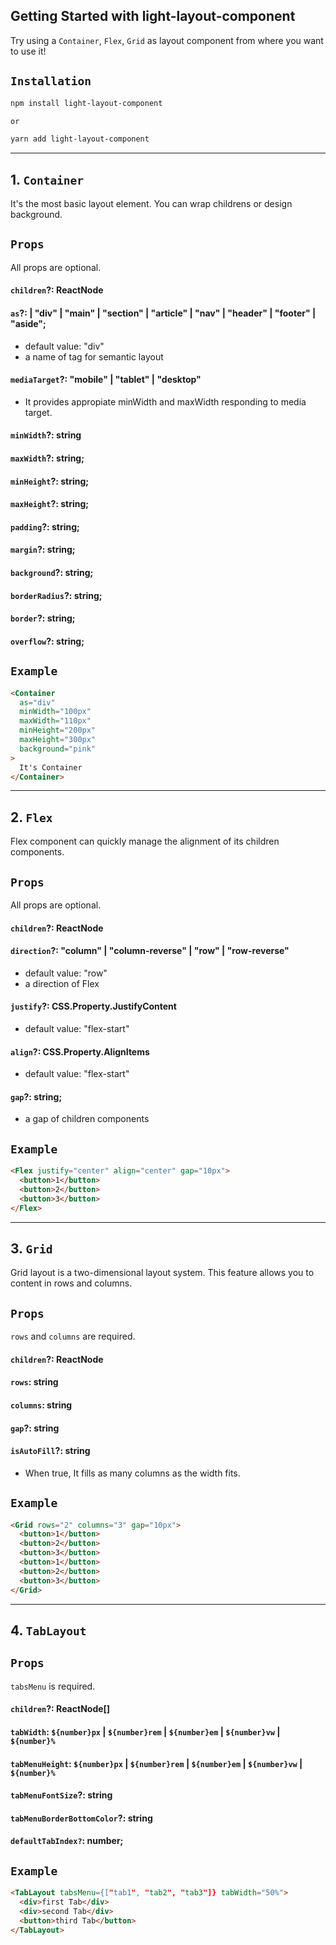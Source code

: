 ## Getting Started with light-layout-component

Try using a `Container`, `Flex`, `Grid` as layout component from where you want to use it!

## `Installation`

```bash
npm install light-layout-component

or

yarn add light-layout-component
```

---

## 1. `Container`

It's the most basic layout element. You can wrap childrens or design background.

## `Props`

All props are optional.

#### `children`?: ReactNode

#### `as`?: | "div" | "main" | "section" | "article" | "nav" | "header" | "footer" | "aside";

- default value: "div"
- a name of tag for semantic layout

#### `mediaTarget`?: "mobile" | "tablet" | "desktop"

- It provides appropiate minWidth and maxWidth responding to media target.

#### `minWidth`?: string

#### `maxWidth`?: string;

#### `minHeight`?: string;

#### `maxHeight`?: string;

#### `padding`?: string;

#### `margin`?: string;

#### `background`?: string;

#### `borderRadius`?: string;

#### `border`?: string;

#### `overflow`?: string;

## `Example`

```html
<Container
  as="div"
  minWidth="100px"
  maxWidth="110px"
  minHeight="200px"
  maxHeight="300px"
  background="pink"
>
  It's Container
</Container>
```

---

## 2. `Flex`

Flex component can quickly manage the alignment of its children components.

## `Props`

All props are optional.

#### `children`?: ReactNode

#### `direction`?: "column" | "column-reverse" | "row" | "row-reverse"

- default value: "row"
- a direction of Flex

#### `justify`?: CSS.Property.JustifyContent

- default value: "flex-start"

#### `align`?: CSS.Property.AlignItems

- default value: "flex-start"

#### `gap`?: string;

- a gap of children components

## `Example`

```html
<Flex justify="center" align="center" gap="10px">
  <button>1</button>
  <button>2</button>
  <button>3</button>
</Flex>
```

---

## 3. `Grid`

Grid layout is a two-dimensional layout system. This feature allows you to content in rows and columns.

## `Props`

`rows` and `columns` are required.

#### `children`?: ReactNode

#### `rows`: string

#### `columns`: string

#### `gap`?: string

#### `isAutoFill`?: string

- When true, It fills as many columns as the width fits.

## `Example`

```html
<Grid rows="2" columns="3" gap="10px">
  <button>1</button>
  <button>2</button>
  <button>3</button>
  <button>1</button>
  <button>2</button>
  <button>3</button>
</Grid>
```

---

## 4. `TabLayout`

## `Props`

`tabsMenu` is required.

#### `children`?: ReactNode[]

#### `tabWidth`: `${number}px` | `${number}rem` | `${number}em` | `${number}vw` | `${number}%`

#### `tabMenuHeight`: `${number}px` | `${number}rem` | `${number}em` | `${number}vw` | `${number}%`

#### `tabMenuFontSize`?: string

#### `tabMenuBorderBottomColor`?: string

#### `defaultTabIndex?`: number;

## `Example`

```html
<TabLayout tabsMenu={["tab1", "tab2", "tab3"]} tabWidth="50%">
  <div>first Tab</div>
  <div>second Tab</div>
  <button>third Tab</button>
</TabLayout>
```
